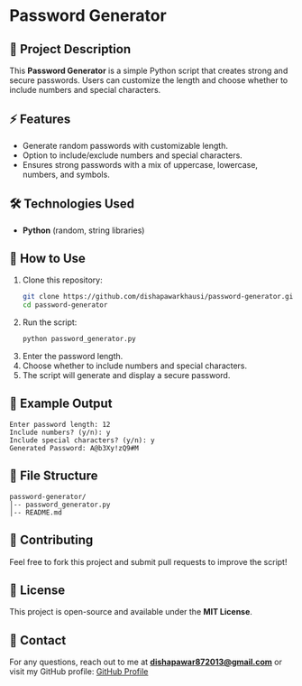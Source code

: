 # Password Generator

## 📌 Project Description
This **Password Generator** is a simple Python script that creates strong and secure passwords. Users can customize the length and choose whether to include numbers and special characters.

## ⚡ Features
- Generate random passwords with customizable length.
- Option to include/exclude numbers and special characters.
- Ensures strong passwords with a mix of uppercase, lowercase, numbers, and symbols.

## 🛠️ Technologies Used
- **Python** (random, string libraries)

## 🚀 How to Use
1. Clone this repository:
   ```bash
   git clone https://github.com/dishapawarkhausi/password-generator.git
   cd password-generator
   ```
2. Run the script:
   ```bash
   python password_generator.py
   ```
3. Enter the password length.
4. Choose whether to include numbers and special characters.
5. The script will generate and display a secure password.

## 📝 Example Output
```
Enter password length: 12
Include numbers? (y/n): y
Include special characters? (y/n): y
Generated Password: A@b3Xy!zQ9#M
```

## 📂 File Structure
```
password-generator/
│-- password_generator.py
│-- README.md
```

## 🤝 Contributing
Feel free to fork this project and submit pull requests to improve the script!

## 📜 License
This project is open-source and available under the **MIT License**.

## 📩 Contact
For any questions, reach out to me at **dishapawar872013@gmail.com** or visit my GitHub profile: [GitHub Profile](https://github.com/dishapawarkhausi)
